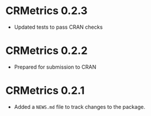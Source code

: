 # CRMetrics 0.2.3

* Updated tests to pass CRAN checks

# CRMetrics 0.2.2

* Prepared for submission to CRAN

# CRMetrics 0.2.1

* Added a `NEWS.md` file to track changes to the package.

